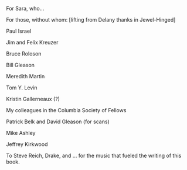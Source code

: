 For Sara, who…

For those, without whom:  [lifting from Delany thanks in Jewel-Hinged]

Paul Israel

Jim and Felix Kreuzer

Bruce Roloson

Bill Gleason

Meredith Martin

Tom Y. Levin

Kristin Gallerneaux (?)

My colleagues in the Columbia Society of Fellows

Patrick Belk and David Gleason (for scans)

Mike Ashley

Jeffrey Kirkwood

To Steve Reich, Drake, and … for the music that fueled the writing of this book.